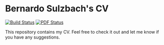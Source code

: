 Bernardo Sulzbach's CV
======================

[![Build Status](https://travis-ci.org/mafagafogigante/cv.svg)](https://travis-ci.org/mafagafogigante/cv)
[![PDF Status](https://www.sharelatex.com/github/repos/mafagafogigante/cv/builds/latest/badge.svg)](https://www.sharelatex.com/github/repos/mafagafogigante/cv/builds/latest/output.pdf)


This repository contains my CV. Feel free to check it out and let me know if
you have any suggestions.
